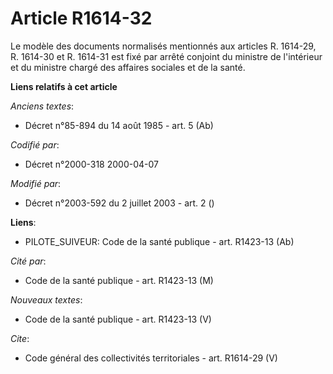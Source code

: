 # Article R1614-32

Le modèle des documents normalisés mentionnés aux articles R. 1614-29, R. 1614-30 et R. 1614-31 est fixé par arrêté conjoint
du ministre de l'intérieur et du ministre chargé des affaires sociales et de la santé.

**Liens relatifs à cet article**

_Anciens textes_:

  - Décret n°85-894 du 14 août 1985 - art. 5 (Ab)

_Codifié par_:

  - Décret n°2000-318 2000-04-07

_Modifié par_:

  - Décret n°2003-592 du 2 juillet 2003 - art. 2 ()

**Liens**:

  - PILOTE_SUIVEUR: Code de la santé publique - art. R1423-13 (Ab)

_Cité par_:

  - Code de la santé publique - art. R1423-13 (M)

_Nouveaux textes_:

  - Code de la santé publique - art. R1423-13 (V)

_Cite_:

  - Code général des collectivités territoriales - art. R1614-29 (V)
